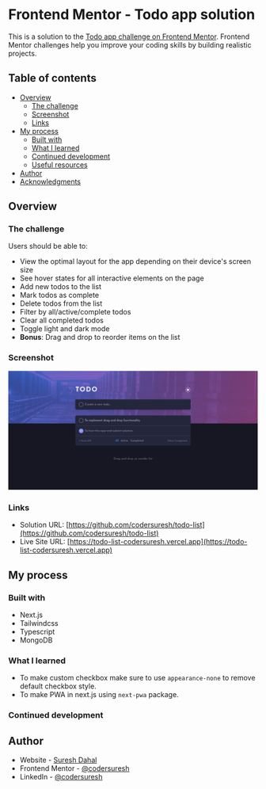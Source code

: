 # Frontend Mentor - Todo app solution

This is a solution to the [Todo app challenge on Frontend Mentor](https://www.frontendmentor.io/challenges/todo-app-Su1_KokOW). Frontend Mentor challenges help you improve your coding skills by building realistic projects. 

## Table of contents

- [Overview](#overview)
  - [The challenge](#the-challenge)
  - [Screenshot](#screenshot)
  - [Links](#links)
- [My process](#my-process)
  - [Built with](#built-with)
  - [What I learned](#what-i-learned)
  - [Continued development](#continued-development)
  - [Useful resources](#useful-resources)
- [Author](#author)
- [Acknowledgments](#acknowledgments)

## Overview

### The challenge

Users should be able to:

- View the optimal layout for the app depending on their device's screen size
- See hover states for all interactive elements on the page
- Add new todos to the list
- Mark todos as complete
- Delete todos from the list
- Filter by all/active/complete todos
- Clear all completed todos
- Toggle light and dark mode
- **Bonus**: Drag and drop to reorder items on the list

### Screenshot

![](/public/screenshot.png)

### Links

- Solution URL: [https://github.com/codersuresh/todo-list](https://github.com/codersuresh/todo-list)
- Live Site URL: [https://todo-list-codersuresh.vercel.app](https://todo-list-codersuresh.vercel.app)

## My process

### Built with

- Next.js 
- Tailwindcss
- Typescript
- MongoDB

### What I learned

- To make custom checkbox make sure to use `appearance-none` to remove default checkbox style.
- To make PWA in next.js using `next-pwa` package.

### Continued development

## Author

- Website - [Suresh Dahal](https://sureshdahal.com.np)
- Frontend Mentor - [@codersuresh](https://www.frontendmentor.io/profile/codersuresh)
- LinkedIn - [@codersuresh](https://www.linkedin.com/in/codersuresh)
